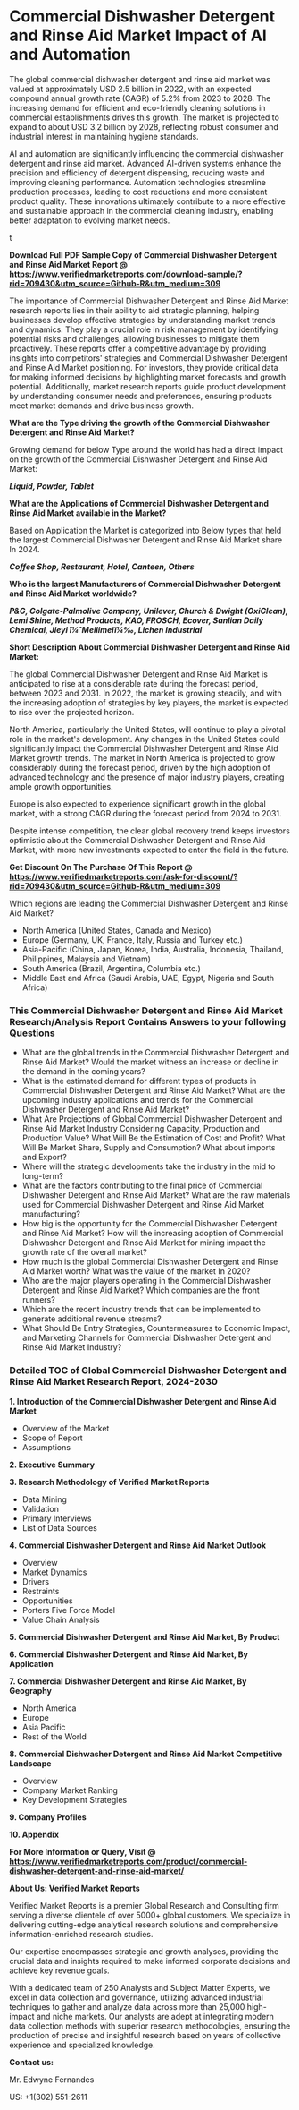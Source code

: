 <meta name="title" content="Global Commercial Dishwasher Detergent and Rinse Aid Market Impact of AI and Automation"><meta name="description" content="The global commercial dishwasher detergent and rinse aid market was valued at approximately USD 2.5 billion in 2022, with an expected compound annual growth rate (CAGR"><meta name="title" content="Commercial Dishwasher Detergent and Rinse Aid Market Size, Share, Scope, Trends, Growth, Opportunities, Analysis, Forecast"><h1>Commercial Dishwasher Detergent and Rinse Aid Market Impact of AI and Automation</h1><p>The global commercial dishwasher detergent and rinse aid market was valued at approximately USD 2.5 billion in 2022, with an expected compound annual growth rate (CAGR) of 5.2% from 2023 to 2028. The increasing demand for efficient and eco-friendly cleaning solutions in commercial establishments drives this growth. The market is projected to expand to about USD 3.2 billion by 2028, reflecting robust consumer and industrial interest in maintaining hygiene standards.</p><p>AI and automation are significantly influencing the commercial dishwasher detergent and rinse aid market. Advanced AI-driven systems enhance the precision and efficiency of detergent dispensing, reducing waste and improving cleaning performance. Automation technologies streamline production processes, leading to cost reductions and more consistent product quality. These innovations ultimately contribute to a more effective and sustainable approach in the commercial cleaning industry, enabling better adaptation to evolving market needs.</p>t</p><p id="" class=""><strong>Download Full PDF Sample Copy of Commercial Dishwasher Detergent and Rinse Aid Market Report @ <a href="https://www.verifiedmarketreports.com/download-sample/?rid=709430&utm_source=Github-R&utm_medium=309" target="_blank">https://www.verifiedmarketreports.com/download-sample/?rid=709430&utm_source=Github-R&utm_medium=309</a></strong></p><p>The importance of&nbsp;Commercial Dishwasher Detergent and Rinse Aid Market research reports lies in their ability to aid strategic planning, helping businesses develop effective strategies by understanding market trends and dynamics. They play a crucial role in risk management by identifying potential risks and challenges, allowing businesses to mitigate them proactively. These reports offer a competitive advantage by providing insights into competitors' strategies and Commercial Dishwasher Detergent and Rinse Aid Market positioning. For investors, they provide critical data for making informed decisions by highlighting market forecasts and growth potential. Additionally, market research reports guide product development by understanding consumer needs and preferences, ensuring products meet market demands and drive business growth.</p><p><strong>What are the&nbsp;Type driving the growth of the Commercial Dishwasher Detergent and Rinse Aid Market?</strong></p><p id="" class="">Growing demand for below Type around the world has had a direct impact on the growth of the Commercial Dishwasher Detergent and Rinse Aid Market:</p><em><strong>Liquid, Powder, Tablet</strong></em></p><strong>What are the&nbsp;Applications&nbsp;of Commercial Dishwasher Detergent and Rinse Aid Market available in the Market?</strong></p><p id="" class="">Based on Application the Market is categorized into Below types that held the largest Commercial Dishwasher Detergent and Rinse Aid Market share In 2024.</p><em><strong>Coffee Shop, Restaurant, Hotel, Canteen, Others</strong></em></p><strong>Who is the largest Manufacturers of Commercial Dishwasher Detergent and Rinse Aid Market worldwide?</strong></p><p><em><strong>P&G, Colgate-Palmolive Company, Unilever, Church & Dwight (OxiClean), Lemi Shine, Method Products, KAO, FROSCH, Ecover, Sanlian Daily Chemical, Jieyi ï¼ˆMeilimeiï¼‰, Lichen Industrial</strong></em></p><p id="" class=""><strong>Short Description About Commercial Dishwasher Detergent and Rinse Aid Market:</strong></p><p>The global Commercial Dishwasher Detergent and Rinse Aid Market is anticipated to rise at a considerable rate during the forecast period, between 2023 and 2031. In 2022, the market is growing steadily, and with the increasing adoption of strategies by key players, the market is expected to rise over the projected horizon.</p><p>North America, particularly the United States, will continue to play a pivotal role in the market's development. Any changes in the United States could significantly impact the Commercial Dishwasher Detergent and Rinse Aid Market growth trends. The market in North America is projected to grow considerably during the forecast period, driven by the high adoption of advanced technology and the presence of major industry players, creating ample growth opportunities.</p><p>Europe is also expected to experience significant growth in the global market, with a strong CAGR during the forecast period from 2024 to 2031.</p><p>Despite intense competition, the clear global recovery trend keeps investors optimistic about the Commercial Dishwasher Detergent and Rinse Aid Market, with more new investments expected to enter the field in the future.</p><p id="" class=""><strong>Get Discount On The Purchase Of This Report @ <a href="https://www.verifiedmarketreports.com/ask-for-discount/?rid=709430&utm_source=Github-R&utm_medium=309" target="_blank">https://www.verifiedmarketreports.com/ask-for-discount/?rid=709430&utm_source=Github-R&utm_medium=309</a></strong></p>Which regions are leading the Commercial Dishwasher Detergent and Rinse Aid Market?</p><ul><li>North America (United States, Canada and Mexico)</li><li>Europe (Germany, UK, France, Italy, Russia and Turkey etc.)</li><li>Asia-Pacific (China, Japan, Korea, India, Australia, Indonesia, Thailand, Philippines, Malaysia and Vietnam)</li><li>South America (Brazil, Argentina, Columbia etc.)</li><li>Middle East and Africa (Saudi Arabia, UAE, Egypt, Nigeria and South Africa)</li></ul><h3 id="" class="">This Commercial Dishwasher Detergent and Rinse Aid Market Research/Analysis Report Contains Answers to your following Questions</h3><ul><li>What are the global trends in the Commercial Dishwasher Detergent and Rinse Aid Market? Would the market witness an increase or decline in the demand in the coming years?</li><li>What is the estimated demand for different types of products in Commercial Dishwasher Detergent and Rinse Aid Market? What are the upcoming industry applications and trends for the Commercial Dishwasher Detergent and Rinse Aid Market?</li><li>What Are Projections of Global Commercial Dishwasher Detergent and Rinse Aid Market Industry Considering Capacity, Production and Production Value? What Will Be the Estimation of Cost and Profit? What Will Be Market Share, Supply and Consumption? What about imports and Export?</li><li>Where will the strategic developments take the industry in the mid to long-term?</li><li>What are the factors contributing to the final price of Commercial Dishwasher Detergent and Rinse Aid Market? What are the raw materials used for Commercial Dishwasher Detergent and Rinse Aid Market manufacturing?</li><li>How big is the opportunity for the Commercial Dishwasher Detergent and Rinse Aid Market? How will the increasing adoption of Commercial Dishwasher Detergent and Rinse Aid Market for mining impact the growth rate of the overall market?</li><li>How much is the global Commercial Dishwasher Detergent and Rinse Aid Market worth? What was the value of the market In 2020?</li><li>Who are the major players operating in the Commercial Dishwasher Detergent and Rinse Aid Market? Which companies are the front runners?</li><li>Which are the recent industry trends that can be implemented to generate additional revenue streams?</li><li>What Should Be Entry Strategies, Countermeasures to Economic Impact, and Marketing Channels for Commercial Dishwasher Detergent and Rinse Aid Market Industry?</li></ul><h3 id="" class="">Detailed TOC of Global Commercial Dishwasher Detergent and Rinse Aid Market Research Report, 2024-2030</h3><p id="" class=""><strong>1. Introduction of the Commercial Dishwasher Detergent and Rinse Aid Market</strong></p><ul><li>Overview of the Market</li><li>Scope of Report</li><li>Assumptions</li></ul><p id="" class=""><strong>2. Executive Summary</strong></p><p id="" class=""><strong>3. Research Methodology of Verified Market Reports</strong></p><ul><li>Data Mining</li><li>Validation</li><li>Primary Interviews</li><li>List of Data Sources</li></ul><p id="" class=""><strong>4. Commercial Dishwasher Detergent and Rinse Aid Market Outlook</strong></p><ul><li>Overview</li><li>Market Dynamics</li><li>Drivers</li><li>Restraints</li><li>Opportunities</li><li>Porters Five Force Model</li><li>Value Chain Analysis</li></ul><p id="" class=""><strong>5. Commercial Dishwasher Detergent and Rinse Aid Market, By Product</strong></p><p id="" class=""><strong>6. Commercial Dishwasher Detergent and Rinse Aid Market, By Application</strong></p><p id="" class=""><strong>7. Commercial Dishwasher Detergent and Rinse Aid Market, By Geography</strong></p><ul><li>North America</li><li>Europe</li><li>Asia Pacific</li><li>Rest of the World</li></ul><p id="" class=""><strong>8. Commercial Dishwasher Detergent and Rinse Aid Market Competitive Landscape</strong></p><ul><li>Overview</li><li>Company Market Ranking</li><li>Key Development Strategies</li></ul><p id="" class=""><strong>9. Company Profiles</strong></p><p id="" class=""><strong>10. Appendix</strong></p><p id="" class=""><strong>For More Information or Query, Visit @ <a href="https://www.verifiedmarketreports.com/product/commercial-dishwasher-detergent-and-rinse-aid-market/" target="_blank">https://www.verifiedmarketreports.com/product/commercial-dishwasher-detergent-and-rinse-aid-market/</a></strong></p><p id="" class=""><strong>About Us: Verified Market Reports</strong></p><p id="" class="">Verified Market Reports is a premier Global Research and Consulting firm serving a diverse clientele of over 5000+ global customers. We specialize in delivering cutting-edge analytical research solutions and comprehensive information-enriched research studies.</p><p id="" class="">Our expertise encompasses strategic and growth analyses, providing the crucial data and insights required to make informed corporate decisions and achieve key revenue goals.</p><p id="" class="">With a dedicated team of 250 Analysts and Subject Matter Experts, we excel in data collection and governance, utilizing advanced industrial techniques to gather and analyze data across more than 25,000 high-impact and niche markets. Our analysts are adept at integrating modern data collection methods with superior research methodologies, ensuring the production of precise and insightful research based on years of collective experience and specialized knowledge.</p><p id="" class=""><strong>Contact us:</strong></p><p id="" class="">Mr. Edwyne Fernandes</p><p id="" class="">US: +1(302) 551-2611</p>